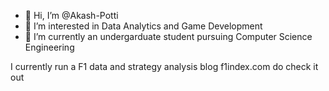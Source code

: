 - 👋 Hi, I’m @Akash-Potti
- 👀 I’m interested in Data Analytics and Game Development
- 🌱 I’m currently an undergarduate student pursuing Computer Science Engineering


I currently run a F1 data and strategy analysis blog f1index.com do check it out
